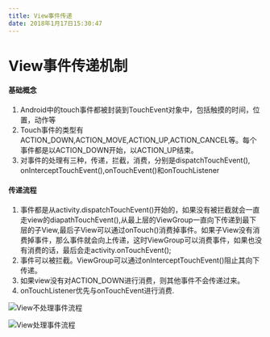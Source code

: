 ```yaml
---
title: View事件传递
date: 2018年1月17日15:30:47
---
```

# View事件传递机制

#### 基础概念
1. Android中的touch事件都被封装到TouchEvent对象中，包括触摸的时间，位置，动作等
2. Touch事件的类型有ACTION_DOWN,ACTION_MOVE,ACTION_UP,ACTION_CANCEL等。每个事件都是以ACTION_DOWN开始，以ACTION_UP结束。
3. 对事件的处理有三种，传递，拦截，消费，分别是dispatchTouchEvent(), onInterceptTouchEvent(),onTouchEvent()和onTouchListener

#### 传递流程

1. 事件都是从activity.dispatchTouchEvent()开始的，如果没有被拦截就会一直走view的diapathTouchEvent(),从最上层的ViewGroup一直向下传递到最下层的子View,最后子View可以通过onTouch()消费掉事件。如果子View没有消费掉事件，那么事件就会向上传递，这时ViewGroup可以消费事件，如果也没有消费的话，最后会走activity.onTouchEvent();
2. 事件可以被拦截。ViewGroup可以通过onInterceptTouchEvent()阻止其向下传递。
3. 如果view没有对ACTION_DOWN进行消费，则其他事件不会传递过来。
4. onTouchListener优先与onTouchEvent进行消费.

![View不处理事件流程](https://raw.githubusercontent.com/android-cn/android-open-project-analysis/master/tech/touch-event/image/ignorant-view-example.jpg)

![View处理事件流程](https://raw.githubusercontent.com/android-cn/android-open-project-analysis/master/tech/touch-event/image/interested-view-example.jpg)
